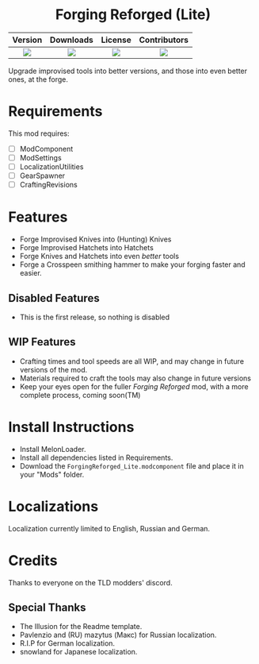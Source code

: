 <h1 style="text-align: center;"> Forging Reforged (Lite) </h1> <!-- This should be the name of your mod -->

<!-- This section contains the current version, the current downloads and the current license. Go to https://shields.io in order to update these links -->
<!-- NOTES:
    Keep the new line between the div definitions otherwise this wont work
    ![] is all you need before the round brackets. The text in the round brackets wont be displayed. If you want to change the displayed text on the left side of the button use &label=DISPLAYEDTEXT. Note that you will need to use URL escape characters
    ?style=for-the-badge this is the style for the button. This particular style seems to be the best currently available as of 2024/09/23
    Dont use blank spaces when you dont need them. The headers should handle this
 -->
<div style="margin-left: auto;
            margin-right: auto;
            width: 100%">


| Version | Downloads | License | Contributors |
| :-----: | :-------: | :-----: | :-----------: |
| ![](https://img.shields.io/github/v/release/bwoodward735/ForgingReforged-Lite-?sort=semver&display_name=release&style=for-the-badge&link=https%3A%2F%2Fgithub.com%2Fbwoodward735%2ForgingReforged-Lite-%2Freleases%2Flatest) | ![](https://img.shields.io/github/downloads/bwoodward735/ForgingReforged-Lite-/total?style=for-the-badge) | ![](https://img.shields.io/github/license/bwoodward735/ForgingReforged-Lite-) | ![](https://img.shields.io/github/contributors/bwoodward735/ForgingReforged-Lite-?style=for-the-badge) |

</div>

Upgrade improvised tools into better versions, and those into even better ones, at the forge.
# Requirements
<!-- Yes, requirements before features.  -->
This mod requires:
- [ ] ModComponent
- [ ] ModSettings
- [ ] LocalizationUtilities
- [ ] GearSpawner
- [ ] CraftingRevisions
# Features
<!--
This should be a bullet point list of everything the mod does
-->
* Forge Improvised Knives into (Hunting) Knives
* Forge Improvised Hatchets into Hatchets
* Forge Knives and Hatchets into even *better* tools
* Forge a Crosspeen smithing hammer to make your forging faster and easier.
## Disabled Features
<!--
OPTIONAL
This should be a bullet point list of everything the mod used to do
-->
* This is the first release, so nothing is disabled
## WIP Features
<!--
OPTIONAL
This should be a bullet point list of everything that you currently plan on creating
-->
* Crafting times and tool speeds are all WIP, and may change in future versions of the mod.
* Materials required to craft the tools may also change in future versions
* Keep your eyes open for the fuller *_Forging Reforged_* mod, with a more complete process, coming soon(TM)
# Install Instructions
<!--
This should be a bullet point list of everything the user must do in order to use the mod, including installing ML
-->
* Install MelonLoader.
* Install all dependencies listed in Requirements.
* Download the `ForgingReforged_Lite.modcomponent` file and place it in your "Mods" folder.
# Localizations
<!--
This section should contain instructions on how to contribuite to the project for localization purposes
-->
Localization currently limited to English, Russian and German.
# Credits
<!--
This should contain a list of everyone who has ever helped out with the mod, broken down into categories
-->
Thanks to everyone on the TLD modders' discord.
## Special Thanks
* The Illusion for the Readme template.
* Pavlenzio and (RU) mazytus (Макс) for Russian localization.
* R.I.P for German localization.
* snowland for Japanese localization.
